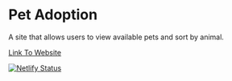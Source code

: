 # Pet Adoption
A site that allows users to view available pets and sort by animal. 

<a href="https://pet-adoption-project.netlify.app">Link To Website</a>

[![Netlify Status](https://api.netlify.com/api/v1/badges/fc9c8eb3-4579-48f5-8d76-8803ddb254dc/deploy-status)](https://app.netlify.com/sites/pet-adoption-project/deploys)
